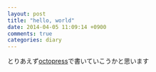 ```yaml
---
layout: post
title: "hello, world"
date: 2014-04-05 11:09:14 +0900
comments: true
categories: diary
---
```


とりあえず[octopress](https://octopress.org)で書いていこうかと思います
